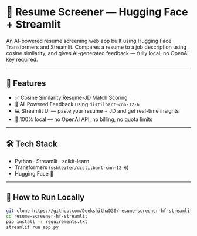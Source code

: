 # 🤖 Resume Screener — Hugging Face + Streamlit

An AI-powered resume screening web app built using Hugging Face Transformers and Streamlit. Compares a resume to a job description using cosine similarity, and gives AI-generated feedback — fully local, no OpenAI key required.

---

## 🚀 Features

- ✅ Cosine Similarity Resume-JD Match Scoring  
- 🧠 AI-Powered Feedback using `distilbart-cnn-12-6`
- 💻 Streamlit UI — paste your resume + JD and get real-time insights
- 🔐 100% local — no OpenAI API, no billing, no quota limits

---

## 🛠️ Tech Stack

- Python · Streamlit · scikit-learn  
- Transformers (`sshleifer/distilbart-cnn-12-6`)  
- Hugging Face 🤗

---

## 🧪 How to Run Locally

```bash
git clone https://github.com/DeekshithaD30/resume-screener-hf-streamlit.git
cd resume-screener-hf-streamlit
pip install -r requirements.txt
streamlit run app.py
